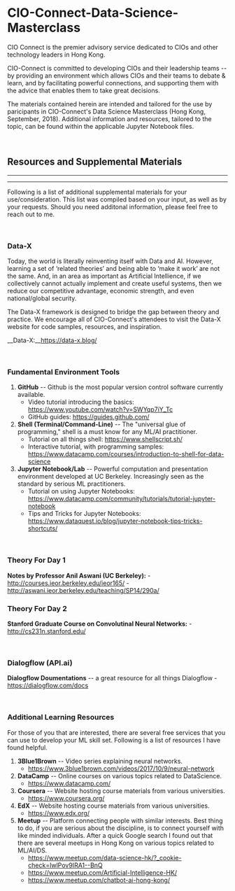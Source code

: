 # CIO-Connect-Data-Science-Masterclass


CIO Connect is the premier advisory service dedicated to CIOs and other technology leaders in Hong Kong.

CIO-Connect is committed to developing CIOs and their leadership teams -- by providing an environment which allows CIOs and their teams to debate & learn, and by facilitating powerful connections, and supporting them with the advice that enables them to take great decisions.

The materials contained herein are intended and tailored for the use by paricipants in CIO-Connect's Data Science Masterclass (Hong Kong, September, 2018). Additional information and resources, tailored to the topic, can be found within the applicable Jupyter Notebook files.


<br>

## Resources and Supplemental Materials
___
___

Following is a list of additional supplemental materials for your use/consideration. This list was compiled based on your input, as well as by your requests. Should you need additonal information, please feel free to reach out to me.

<br>

### Data-X 
Today, the world is literally reinventing itself with Data and AI.  However, learning a set of ‘related theories’ and being able to ‘make it work’ are not the same.  And, in an area as important as Artificial Intellience, if we collectively cannot actually implement and create useful systems, then we reduce our competitive advantage, economic strength, and even national/global security.

The Data-X framework is designed to bridge the gap between theory and practice. We encourage all of CIO-Connect's attendees to visit the Data-X website for code samples, resources, and inspiration.

  __Data-X:__https://data-x.blog/

<br>

### Fundamental Environment Tools
  1. __GitHub__ -- Github is the most popular version control software currently available. 
      - Video tutorial introducing the basics: https://www.youtube.com/watch?v=SWYqp7iY_Tc
      - GitHub guides: https://guides.github.com/
  2. __Shell (Terminal/Command-Line)__ -- The "universal glue of programming," shell is a must know for any ML/AI practitioner.
      - Tutorial on all things shell: https://www.shellscript.sh/
      - Interactive tutorial, with programming samples: https://www.datacamp.com/courses/introduction-to-shell-for-data-science
  3. __Jupyter Notebook/Lab__ -- Powerful computation and presentation environment developed at UC Berkeley. Increasingly seen as the standard by serious ML practitioners.
      - Tutorial on using Jupyter Notebooks: https://www.datacamp.com/community/tutorials/tutorial-jupyter-notebook
      - Tips and Tricks for Jupyter Notebooks: https://www.dataquest.io/blog/jupyter-notebook-tips-tricks-shortcuts/
     
      
<br>

### Theory For Day 1

  __Notes by Professor Anil Aswani (UC Berkeley):__ 
      - http://courses.ieor.berkeley.edu/ieor165/
      - http://aswani.ieor.berkeley.edu/teaching/SP14/290a/
        
### Theory For Day 2

  __Stanford Graduate Course on Convolutinal Neural Networks:__ 
      - http://cs231n.stanford.edu/
        
<br>

### Dialogflow (API.ai)

  __Dialogflow Doumentations__ -- a great resource for all things Dialogflow
      - https://dialogflow.com/docs

<br> 

### Additional Learning Resources
For those of you that are interested, there are several free services that you can use to develop your ML skill set. Following is a list of resources I have found helpful.

  1. __3Blue1Brown__ -- Video series explaining neural networks.
      - https://www.3blue1brown.com/videos/2017/10/9/neural-network
  2. __DataCamp__ -- Online courses on various topics related to DataScience.
      - https://www.datacamp.com/
  3. __Coursera__ -- Website hosting course materials from various universities.
      - https://www.coursera.org/
  4. __EdX__ -- Website hosting course materials from various universities.
      - https://www.edx.org/
  5. __Meetup__ -- Platform connecting people with similar interests. Best thing to do, if you are serious about the discipline, is to connect yourself with like minded individuals. After a quick Google search I found out that there are several meetups in Hong Kong on various topics related to ML/AI/DS.
      - https://www.meetup.com/data-science-hk/?_cookie-check=IwlPov9IRA1--BnQ
      - https://www.meetup.com/Artificial-Intelligence-HK/
      - https://www.meetup.com/chatbot-ai-hong-kong/



        


